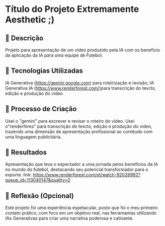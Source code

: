 # Título do Projeto Extremamente Aesthetic ;)

## 📒 Descrição
Projeto para apresentação de um video produzido pela IA com os benefício da aplicação da IA para uma equipe de Futebol.

## 🤖 Tecnologias Utilizadas
IA Generativa (https://gemini.google.com) para roteirização e revisão;
IA Generativa IA (https://www.renderforest.com/)para transcrição do texcto, edição e produção do video

## 🧐 Processo de Criação
Usei o "gemini" para escrever e revisar o roteiro do vídeo.
Usei o"renderfores" para transcrição do texcto, edição e produção do video, trazendo uma dimensão de apresentação profissional ao contéudo com uma linguagem publicitária.

## 🚀 Resultados
Apresentação que leva o espectador a uma jornada pelos benefícios da IA no mundo do futebol, destacando seu potencial transformador para o esporte.
link: https://www.renderforest.com/pt/watch-92028992?queue_id=113040147&quality=0

## 💭 Reflexão (Opcional)
Este projeto foi uma experiência espetacular, posto que foi o meu primeiro contato prático, com foco em um objetivo real, nas ferramantas  utilizando IAs Generativas para criar uma narrativa poderosa e cativante.
